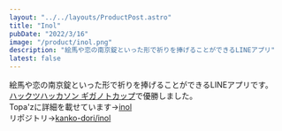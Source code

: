 ```yaml
---
layout: "../../layouts/ProductPost.astro"
title: "Inol"
pubDate: "2022/3/16"
image: "/product/inol.png"
description: "絵馬や恋の南京錠といった形で祈りを捧げることができるLINEアプリ"
latest: false
---
```


絵馬や恋の南京錠といった形で祈りを捧げることができるLINEアプリです。  
[ハックツハッカソン ギガノトカップ](https://hackz.team/news/78hcB4hAeRHdigP5ECp4AE)で優勝しました。  
Topa'zに詳細を載せています→[inol](https://topaz.dev/projects/0cab092d67d48288bf05)  
リポジトリ→[kanko-dori/inol](https://github.com/kanko-dori/inol)
